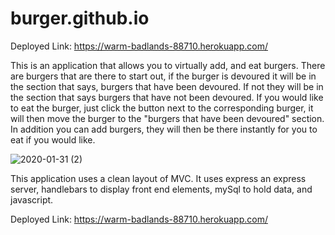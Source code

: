 # burger.github.io

Deployed Link: https://warm-badlands-88710.herokuapp.com/

This is an application that allows you to virtually add, and eat burgers.  There are burgers that are there to start out, if the burger is devoured it will be in the section that says, burgers that have been devoured.  If not they will be in the section that says burgers that have not been devoured.  If you would like to eat the burger, just click the button next to the corresponding burger, it will then move the burger to the "burgers that have been devoured" section.  In addition you can add burgers, they will then be there instantly for you to eat if you would like.

![2020-01-31 (2)](https://user-images.githubusercontent.com/55032432/78815379-31789080-799e-11ea-94d7-070dfdd96234.png)


This application uses a clean layout of MVC.  It uses express an express server, handlebars to display front end elements, mySql to hold data, and javascript.

Deployed Link: https://warm-badlands-88710.herokuapp.com/
